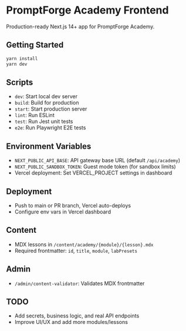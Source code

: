 # PromptForge Academy Frontend

Production-ready Next.js 14+ app for PromptForge Academy.

## Getting Started

```sh
yarn install
yarn dev
```

## Scripts
- `dev`: Start local dev server
- `build`: Build for production
- `start`: Start production server
- `lint`: Run ESLint
- `test`: Run Jest unit tests
- `e2e`: Run Playwright E2E tests

## Environment Variables
- `NEXT_PUBLIC_API_BASE`: API gateway base URL (default `/api/academy`)
- `NEXT_PUBLIC_SANDBOX_TOKEN`: Guest mode token (for sandbox limits)
- Vercel deployment: Set VERCEL_PROJECT settings in dashboard

## Deployment
- Push to main or PR branch, Vercel auto-deploys
- Configure env vars in Vercel dashboard

## Content
- MDX lessons in `/content/academy/{module}/{lesson}.mdx`
- Required frontmatter: `id`, `title`, `module`, `labPresets`

## Admin
- `/admin/content-validator`: Validates MDX frontmatter

## TODO
- Add secrets, business logic, and real API endpoints
- Improve UI/UX and add more modules/lessons
